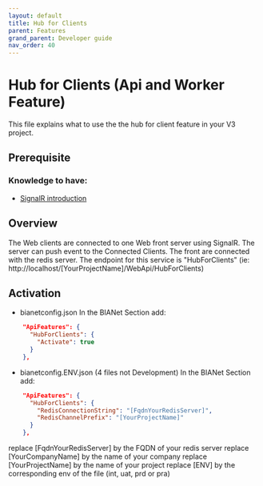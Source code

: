 ```yaml
---
layout: default
title: Hub for Clients
parent: Features
grand_parent: Developer guide
nav_order: 40
---
```


# Hub for Clients (Api and Worker Feature)
This file explains what to use the the hub for client feature in your V3 project.

## Prerequisite

### Knowledge to have:
* [SignalR introduction](https://docs.microsoft.com/fr-fr/aspnet/signalr/overview/getting-started/introduction-to-signalr)

## Overview
The Web clients are connected to one Web front server using SignalR.
The server can push event to the Connected Clients.
The front are connected with the redis server.
The endpoint for this service is "HubForClients" (ie: http://localhost/[YourProjectName]/WebApi/HubForClients)

## Activation
* bianetconfig.json
In the BIANet Section add:
``` json
    "ApiFeatures": {
      "HubForClients": {
        "Activate": true
      }
    },
```
* bianetconfig.ENV.json (4 files not Development)
In the BIANet Section add:
``` json
    "ApiFeatures": {
      "HubForClients": {
        "RedisConnectionString": "[FqdnYourRedisServer]",
        "RedisChannelPrefix": "[YourProjectName]"
      }
    },
```
replace [FqdnYourRedisServer] by the FQDN of your redis server
replace [YourCompanyName] by the name of your company
replace [YourProjectName] by the name of your project
replace [ENV] by the corresponding env of the file (int, uat, prd or pra)

